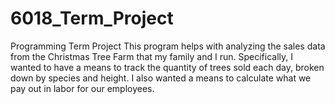 # 6018_Term_Project
Programming Term Project
This program helps with analyzing the sales data from the Christmas Tree Farm that my family and I run.  Specifically, I wanted to have a means to track the quantity of trees sold each day, broken down by species and height.  I also wanted a means to calculate what we pay out in labor for our employees.
